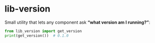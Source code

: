 # lib-version

Small utility that lets any component ask **“what version am I running?”**:

```python
from lib_version import get_version
print(get_version())  # 0.1.0
```
